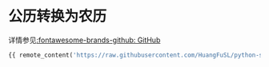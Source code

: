 # 公历转换为农历

详情参见[:fontawesome-brands-github: GitHub](https://github.com/HuangFuSL/python-snippets/blob/main/cn_date.py)

```python
{{ remote_content('https://raw.githubusercontent.com/HuangFuSL/python-snippets/main/cn_date.py') }}
```
